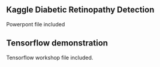 ## Kaggle Diabetic Retinopathy Detection

Powerpont file included

## Tensorflow demonstration

Tensorflow workshop file included.